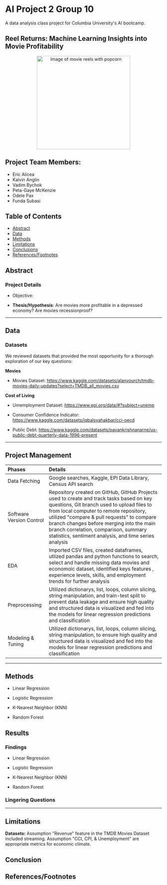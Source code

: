 # AI Project 2 Group 10
A data analysis class project for Columbia University's AI bootcamp.

## Reel Returns: Machine Learning Insights into Movie Profitability

<div align='center'>
    <img src='' height='300' title='AI Jobs'(image courtesy of Pexels) alt='Image of movie reels with popcorn'/>
</div>

## Project Team Members:
* Eric Alicea
* Kalvin Anglin
* Vadim Bychok
* Peta-Gaye McKenzie
* Odele Pax
* Funda Subasi

## Table of Contents

* [Abstract](#Abstract)
* [Data](#Data)
* [Methods](#Methods)
* [Limitations](#Limitations)
* [Conclusions](#Conclusions)
* [References/Footnotes](#References/Footnotes)

## Abstract

### Project Details

* Objective: 


* **Thesis/Hypothesis**: Are movies more profitable in a depressed economy? Are movies recessionproof?


---

## Data

### Datasets

We reviewed datasets that provided the most opportunity for a thorough exploration of our key questions:

**Movies**
* Movies Dataset: 
https://www.kaggle.com/datasets/alanvourch/tmdb-movies-daily-updates?select=TMDB_all_movies.csv

**Cost of Living**

* Umemployment Dataset:
https://www.epi.org/data/#?subject=unemp

* Consumer Confidence Indicator:
https://www.kaggle.com/datasets/iqbalsyahakbar/cci-oecd

* Public Debt:
https://www.kaggle.com/datasets/pavankrishnanarne/us-public-debt-quarterly-data-1996-present

---

## Project Management
|  Phases | Details|
| :--- | :--- |
| Data Fetching  | Google searches, Kaggle, EPI Data Library, Census API search    |
| Software Version Control | Repository created on GitHub, GitHub Projects used to create and track tasks based on key questions, Git branch used to upload files to from local computer to remote repository, utilized "compare & pull requests" to compare branch changes before merging into the main branch correlation, comparison, summary statistics, sentiment analysis, and time series analysis   |
| EDA | Imported CSV files, created dataframes, utlized pandas and python functions to search, select and handle missing data movies and economoic dataset, identified keys features , experience levels, skills, and employment trends for further analysis    |
| Preprocessing  |  Utilized dictionarys, list, loops, column slicing, string manipulation, and train-test split to prevent data leakage and ensure high quality and structured data is visualized and fed into the models for linear regression predictions and classification   |
| Modeling & Tuning |  Utilized dictionarys, list, loops, column slicing, string manipulation, to ensure high quality and structured data is visualized and fed into the models for linear regression predictions and classification   |


---

## Methods 

* Linear Regression

* Logistic Regression

* K-Nearest Neighbor (KNN)

* Random Forest

## Results

### Findings
* Linear Regression

* Logistic Regression

* K-Nearest Neighbor (KNN)

* Random Forest

### Lingering Questions
___
## Limitations

**Datasets:** Assumption "Revenue" feature in the TMDB Movies Dataset included streaming. Assumption "CCI, CPI, & Unemployment" are appropriate metrics for economic climate.


## Conclusion


## References/Footnotes
